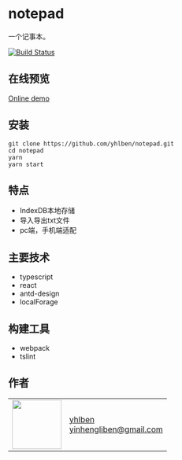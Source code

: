 # notepad

一个记事本。

[![Build Status](https://www.travis-ci.org/yhlben/notepad.svg?branch=master)](https://www.travis-ci.org/yhlben/notepad)

## 在线预览

[Online demo](http://yinhengli.com:8083)

## 安装

```
git clone https://github.com/yhlben/notepad.git
cd notepad
yarn
yarn start

```

## 特点
* IndexDB本地存储
* 导入导出txt文件
* pc端，手机端适配

## 主要技术
* typescript
* react
* antd-design
* localForage

## 构建工具
* webpack
* tslint

## 作者

<table>
  <tr>
    <td>
      <img src="https://github.com/yhlben.png?s=100" width="100">
    </td>
    <td>
      <a href="https://github.com/yhlben">yhlben</a><br />
      <a href="mailto:yinhengliben@gmail.com">yinhengliben@gmail.com</a><br />
    </td>
  </tr>
</table>
